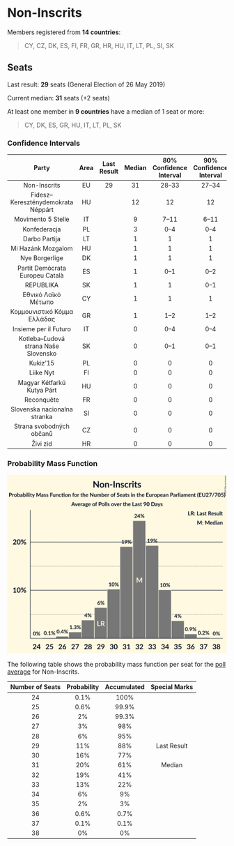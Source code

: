 # Non-Inscrits

Members registered from **14 countries**:

> CY, CZ, DK, ES, FI, FR, GR, HR, HU, IT, LT, PL, SI, SK

## Seats

Last result: **29** seats (General Election of 26 May 2019)

Current median: **31** seats (+2 seats)

At least one member in **9 countries** have a median of 1 seat or more:

> CY, DK, ES, GR, HU, IT, LT, PL, SK

### Confidence Intervals

| Party | Area | Last Result | Median | 80% Confidence Interval | 90% Confidence Interval | 95% Confidence Interval | 99% Confidence Interval |
|:-----:|:----:|:-----------:|:------:|:-----------------------:|:-----------------------:|:-----------------------:|:-----------------------:|
| Non-Inscrits | EU | 29 | 31 | 28–33 | 27–34 | 27–35 | 25–36 |
| Fidesz–Kereszténydemokrata Néppárt | HU | | 12 | 12 | 12 | 12 | 12 |
| Movimento 5 Stelle | IT | | 9 | 7–11 | 6–11 | 5–12 | 5–12 |
| Konfederacja | PL | | 3 | 0–4 | 0–4 | 0–4 | 0–5 |
| Darbo Partija | LT | | 1 | 1 | 1 | 1 | 1 |
| Mi Hazánk Mozgalom | HU | | 1 | 1 | 1 | 1 | 1 |
| Nye Borgerlige | DK | | 1 | 1 | 1 | 1–2 | 1–2 |
| Partit Demòcrata Europeu Català | ES | | 1 | 0–1 | 0–2 | 0–2 | 0–2 |
| REPUBLIKA | SK | | 1 | 1 | 0–1 | 0–1 | 0–2 |
| Εθνικό Λαϊκό Μέτωπο | CY | | 1 | 1 | 1 | 1 | 1 |
| Κομμουνιστικό Κόμμα Ελλάδας | GR | | 1 | 1–2 | 1–2 | 1–2 | 1–2 |
| Insieme per il Futuro | IT | | 0 | 0–4 | 0–4 | 0–5 | 0–5 |
| Kotleba–Ľudová strana Naše Slovensko | SK | | 0 | 0–1 | 0–1 | 0–1 | 0–1 |
| Kukiz’15 | PL | | 0 | 0 | 0 | 0 | 0 |
| Liike Nyt | FI | | 0 | 0 | 0 | 0 | 0 |
| Magyar Kétfarkú Kutya Párt | HU | | 0 | 0 | 0 | 0 | 0 |
| Reconquête | FR | | 0 | 0 | 0 | 0 | 0 |
| Slovenska nacionalna stranka | SI | | 0 | 0 | 0 | 0 | 0 |
| Strana svobodných občanů | CZ | | 0 | 0 | 0 | 0 | 0–1 |
| Živi zid | HR | | 0 | 0 | 0 | 0 | 0 |

### Probability Mass Function

![Graph with seats probability mass function not yet produced](average-2022-06-30-seats-pmf-non-inscrits.png "Seats Probability Mass Function")

The following table shows the probability mass function per seat for the [poll average](average-2022-06-30.html) for Non-Inscrits.

| Number of Seats | Probability | Accumulated | Special Marks |
|:---------------:|:-----------:|:-----------:|:-------------:|
| 24 | 0.1% | 100% |  |
| 25 | 0.6% | 99.9% |  |
| 26 | 2% | 99.3% |  |
| 27 | 3% | 98% |  |
| 28 | 6% | 95% |  |
| 29 | 11% | 88% | Last Result |
| 30 | 16% | 77% |  |
| 31 | 20% | 61% | Median |
| 32 | 19% | 41% |  |
| 33 | 13% | 22% |  |
| 34 | 6% | 9% |  |
| 35 | 2% | 3% |  |
| 36 | 0.6% | 0.7% |  |
| 37 | 0.1% | 0.1% |  |
| 38 | 0% | 0% |  |


